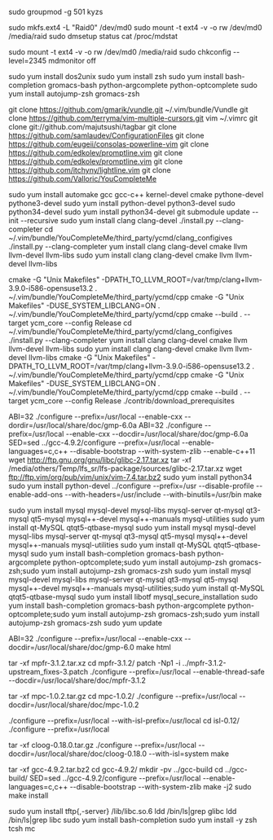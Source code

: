 <link href="../../css/style.css" rel="stylesheet" type="text/css" />



 sudo groupmod -g 501 kyzs 

sudo mkfs.ext4 -L "Raid0" /dev/md0 
sudo mount -t ext4 -v -o rw /dev/md0 /media/raid
sudo dmsetup status
cat /proc/mdstat 

sudo mount -t ext4 -v -o rw /dev/md0 /media/raid 
sudo chkconfig --level=2345 mdmonitor off 


sudo yum install dos2unix
sudo yum install zsh
sudo yum install bash-completion gromacs-bash  python-argcomplete python-optcomplete
sudo yum install autojump-zsh gromacs-zsh

git clone https://github.com/gmarik/vundle.git ~/.vim/bundle/Vundle
git clone https://github.com/terryma/vim-multiple-cursors.git
vim ~/.vimrc
git clone git://github.com/majutsushi/tagbar
git clone https://github.com/samlaudev/ConfigurationFiles
git clone https://github.com/eugeii/consolas-powerline-vim
git clone  https://github.com/edkolev/promptline.vim
git clone  https://github.com/edkolev/promptline.vim
git clone https://github.com/itchyny/lightline.vim
git clone https://github.com/Valloric/YouCompleteMe

sudo yum install automake gcc gcc-c++ kernel-devel cmake pythone-devel pythone3-devel 
sudo yum install python-devel python3-devel 
sudo python34-devel 
sudo yum install python34-devel 
git submodule update --init --recursive 
sudo yum install clang clang-devel 
./install.py --clang-completer
cd ~/.vim/bundle/YouCompleteMe/third_party/ycmd/clang_configives
./install.py --clang-completer
yum install clang clang-devel cmake llvm llvm-devel llvm-libs 
sudo yum install clang clang-devel cmake llvm llvm-devel llvm-libs 

cmake -G "Unix Makefiles" -DPATH_TO_LLVM_ROOT=/var/tmp/clang+llvm-3.9.0-i586-opensuse13.2 . ~/.vim/bundle/YouCompleteMe/third_party/ycmd/cpp
cmake -G "Unix Makefiles" -DUSE_SYSTEM_LIBCLANG=ON . ~/.vim/bundle/YouCompleteMe/third_party/ycmd/cpp
cmake --build . --target ycm_core --config Release 
cd ~/.vim/bundle/YouCompleteMe/third_party/ycmd/clang_configives
./install.py --clang-completer
yum install clang clang-devel cmake llvm llvm-devel llvm-libs 
sudo yum install clang clang-devel cmake llvm llvm-devel llvm-libs 
cmake -G "Unix Makefiles" -DPATH_TO_LLVM_ROOT=/var/tmp/clang+llvm-3.9.0-i586-opensuse13.2 . ~/.vim/bundle/YouCompleteMe/third_party/ycmd/cpp
cmake -G "Unix Makefiles" -DUSE_SYSTEM_LIBCLANG=ON . ~/.vim/bundle/YouCompleteMe/third_party/ycmd/cpp
cmake --build . --target ycm_core --config Release 
./contrib/download_prerequisites 

ABI=32 ./configure --prefix=/usr/local --enable-cxx --dordir=/usr/local/share/doc/gmp-6.0a
ABI=32 ./configure --prefix=/usr/local --enable-cxx --docdir=/usr/local/share/doc/gmp-6.0a
SED=sed ../gcc-4.9.2/configure --prefix=/usr/local --enable-languages=c,c++ --disable-bootstrap --with-system-zlib --enable-c++11
wget http://ftp.gnu.org/gnu/libc/glibc-2.17.tar.xz
tar -xf /media/others/Temp/lfs_sr/lfs-package/sources/glibc-2.17.tar.xz
wget ftp://ftp.vim/org/pub/vim/unix/vim-7.4.tar.bz2
sudo yum install python34 
sudo yum install python-devel
../configure --prefix=/usr --disable-profile --enable-add-ons --with-headers=/usr/include --with-binutils=/usr/bin 
make 

sudo yum install mysql mysql-devel mysql-libs mysql-server qt-mysql qt3-mysql qt5-mysql mysql++-devel  mysql++-manuals  mysql-utilities
sudo yum install qt-MySQL qtqt5-qtbase-mysql
sudo yum install mysql mysql-devel mysql-libs mysql-server qt-mysql qt3-mysql qt5-mysql mysql++-devel  mysql++-manuals  mysql-utilities
sudo yum install qt-MySQL qtqt5-qtbase-mysql
sudo yum install bash-completion gromacs-bash  python-argcomplete python-optcomplete;sudo yum install autojump-zsh gromacs-zsh;sudo yum install autojump-zsh gromacs-zsh
sudo yum install mysql mysql-devel mysql-libs mysql-server qt-mysql qt3-mysql qt5-mysql mysql++-devel  mysql++-manuals  mysql-utilities;sudo yum install qt-MySQL qtqt5-qtbase-mysql
sudo yum install libotf 
mysql_secure_installation 
sudo yum install bash-completion gromacs-bash  python-argcomplete python-optcomplete;sudo yum install autojump-zsh gromacs-zsh;sudo yum install autojump-zsh gromacs-zsh
sudo yum update 

ABI=32 ./configure --prefix=/usr/local --enable-cxx --docdir=/usr/local/share/doc/gmp-6.0
make html

tar -xf mpfr-3.1.2.tar.xz 
cd mpfr-3.1.2/
patch -Np1 -i ../mpfr-3.1.2-upstream_fixes-3.patch 
./configure --prefix=/usr/local --enable-thread-safe --docdir=/usr/local/share/doc/mpfr-3.1.2

tar -xf mpc-1.0.2.tar.gz 
cd mpc-1.0.2/
./configure --prefix=/usr/local --docdir=/usr/local/share/doc/mpc-1.0.2 

./configure --prefix=/usr/local --with-isl-prefix=/usr/local 
cd isl-0.12/
./configure --prefix=/usr/local  

tar -xf cloog-0.18.0.tar.gz 
./configure --prefix=/usr/local --docdir=/usr/local/share/doc/cloog-0.18.0 --with-isl=system
make 

tar -xf gcc-4.9.2.tar.bz2 
cd gcc-4.9.2/
mkdir -pv ../gcc-build
cd ../gcc-build/
SED=sed ../gcc-4.9.2/configure --prefix=/usr/local --enable-languages=c,c++ --disable-bootstrap --with-system-zlib 
make -j2 
sudo make install 

sudo yum install tftp{,-server}
/lib/libc.so.6 
ldd /bin/ls|grep glibc
ldd /bin/ls|grep libc
sudo yum install bash-completion
sudo yum install -y zsh tcsh mc
